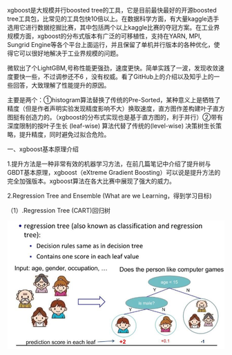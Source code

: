 xgboost是大规模并行boosted tree的工具，它是目前最快最好的开源boosted tree工具包，比常见的工具包快10倍以上。在数据科学方面，有大量kaggle选手选用它进行数据挖掘比赛，其中包括两个以上kaggle比赛的夺冠方案。在工业界规模方面，xgboost的分布式版本有广泛的可移植性，支持在YARN, MPI, Sungrid Engine等各个平台上面运行，并且保留了单机并行版本的各种优化，使得它可以很好地解决于工业界规模的问题。

微软出了个LightGBM,号称性能更强劲，速度更快。简单实践了一波，发现收敛速度要快一些，不过调参还不6 ，没有权威。看了GitHub上的介绍以及知乎上的一些回答，大致理解了性能提升的原因。

主要是两个：①histogram算法替换了传统的Pre-Sorted，某种意义上是牺牲了精度（但是作者声明实验发现精度影响不大）换取速度，直方图作差构建叶子直方图挺有创造力的。（xgboost的分布式实现也是基于直方图的，利于并行）②带有深度限制的按叶子生长 \(leaf-wise\) 算法代替了传统的\(level-wise\) 决策树生长策略，提升精度，同时避免过拟合危险。

一、xgboost基本原理介绍

1.提升方法是一种非常有效的机器学习方法，在前几篇笔记中介绍了提升树与GBDT基本原理，xgboost（eXtreme Gradient Boosting）可以说是提升方法的完全加强版本。xgboost算法在各大比赛中展现了强大的威力。

2.Regression Tree and Ensemble \(What are we Learning，得到学习目标\)

（1）.Regression Tree \(CART\)回归树

![](/assets/gdbt1.png)



